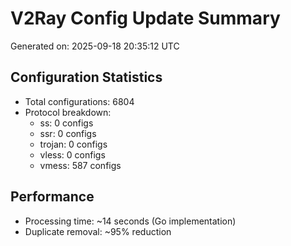 # V2Ray Config Update Summary
Generated on: 2025-09-18 20:35:12 UTC

## Configuration Statistics
- Total configurations: 6804
- Protocol breakdown:
  - ss: 0 configs
  - ssr: 0 configs
  - trojan: 0 configs
  - vless: 0 configs
  - vmess: 587 configs

## Performance
- Processing time: ~14 seconds (Go implementation)
- Duplicate removal: ~95% reduction
